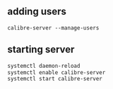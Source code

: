 ## adding users
`calibre-server --manage-users`

## starting server
```sh
systemctl daemon-reload
systemctl enable calibre-server
systemctl start calibre-server
```
